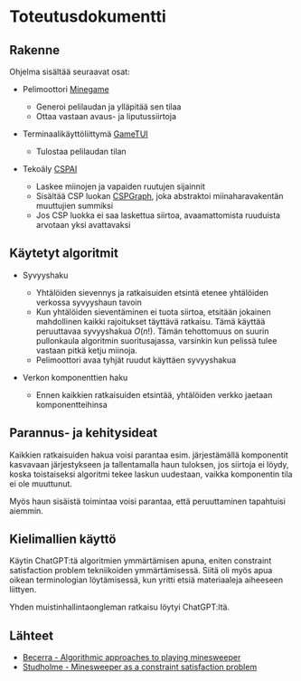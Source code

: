 # Toteutusdokumentti

## Rakenne

Ohjelma sisältää seuraavat osat:

- Pelimoottori [Minegame](https://github.com/Reidforbus/algolab-minesweeper/blob/main/src/minesweeper/game.cpp)
    - Generoi pelilaudan ja ylläpitää sen tilaa
    - Ottaa vastaan avaus- ja liputussiirtoja

- Terminaalikäyttöliittymä [GameTUI](https://github.com/Reidforbus/algolab-minesweeper/blob/main/src/minesweeper/tui.cpp)
    - Tulostaa pelilaudan tilan

- Tekoäly [CSPAI](https://github.com/Reidforbus/algolab-minesweeper/blob/main/src/minesweeper/aicore.cpp)
    - Laskee miinojen ja vapaiden ruutujen sijainnit
    - Sisältää CSP luokan [CSPGraph](https://github.com/Reidforbus/algolab-minesweeper/blob/main/include/minesweeper/csp.hpp), joka abstraktoi miinaharavakentän muuttujien summiksi
    - Jos CSP luokka ei saa laskettua siirtoa, avaamattomista ruuduista arvotaan yksi avattavaksi

## Käytetyt algoritmit

- Syvyyshaku
    - Yhtälöiden sievennys ja ratkaisuiden etsintä etenee yhtälöiden verkossa syvyyshaun tavoin
    - Kun yhtälöiden sieventäminen ei tuota siirtoa, etsitään jokainen mahdollinen kaikki rajoitukset täyttävä ratkaisu. 
    Tämä käyttää peruuttavaa syvyyshakua $O(n!)$. Tämän tehottomuus on suurin pullonkaula algoritmin suoritusajassa, varsinkin kun pelissä tulee vastaan pitkä ketju miinoja.
    - Pelimoottori avaa tyhjät ruudut käyttäen syvyyshakua

- Verkon komponenttien haku
    - Ennen kaikkien ratkaisuiden etsintää, yhtälöiden verkko jaetaan komponentteihinsa


## Parannus- ja kehitysideat

Kaikkien ratkaisuiden hakua voisi parantaa esim. järjestämällä komponentit kasvavaan järjestykseen ja tallentamalla haun tuloksen, jos siirtoja ei löydy, koska toistaiseksi algoritmi tekee laskun uudestaan, vaikka komponentin tila ei ole muuttunut.

Myös haun sisäistä toimintaa voisi parantaa, että peruuttaminen tapahtuisi aiemmin.


## Kielimallien käyttö

Käytin ChatGPT:tä algoritmien ymmärtämisen apuna, eniten constraint satisfaction problem tekniikoiden ymmärtämisessä. 
Siitä oli myös apua oikean terminologian löytämisessä, kun yritti etsiä materiaaleja aiheeseen liittyen.

Yhden muistinhallintaongleman ratkaisu löytyi ChatGPT:ltä.

## Lähteet

- [Becerra - Algorithmic approaches to playing minesweeper](https://dash.harvard.edu/server/api/core/bitstreams/7312037d-80a6-6bd4-e053-0100007fdf3b/content)
- [Studholme - Minesweeper as a constraint satisfaction problem](https://www.cs.toronto.edu/~cvs/minesweeper/minesweeper.pdf)
